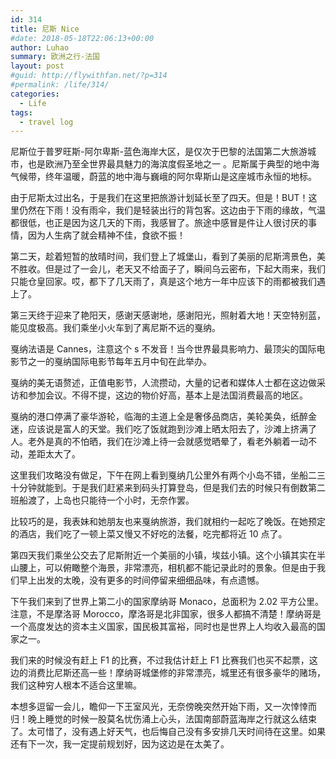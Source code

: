 ```yaml
---
id: 314
title: 尼斯 Nice
#date: 2018-05-18T22:06:13+00:00
author: Luhao
summary: 欧洲之行-法国
layout: post
#guid: http://flywithfan.net/?p=314
#permalink: /life/314/
categories:
  - Life
tags:
  - travel log
---
```


尼斯位于普罗旺斯-阿尔卑斯-蓝色海岸大区，是仅次于巴黎的法国第二大旅游城市，也是欧洲乃至全世界最具魅力的海滨度假圣地之一 。尼斯属于典型的地中海气候带，终年温暖，蔚蓝的地中海与巍峨的阿尔卑斯山是这座城市永恒的地标。

由于尼斯太过出名，于是我们在这里把旅游计划延长至了四天。但是！BUT！这里仍然在下雨！没有雨伞，我们是轻装出行的背包客。这边由于下雨的缘故，气温都很低，也正是因为这几天的下雨，我感冒了。旅途中感冒是件让人很讨厌的事情，因为人生病了就会精神不佳，食欲不振！

第二天，趁着短暂的放晴时间，我们登上了城堡山，看到了美丽的尼斯湾景色，美不胜收。但是过了一会儿，老天又不给面子了，瞬间乌云密布，下起大雨来，我们只能仓皇回家。哎，都下了几天雨了，真是这个地方一年中应该下的雨都被我们遇上了。

第三天终于迎来了艳阳天，感谢天感谢地，感谢阳光，照射着大地！天空特别蓝，能见度极高。我们乘坐小火车到了离尼斯不远的戛纳。

戛纳法语是 Cannes，注意这个 s 不发音！当今世界最具影响力、最顶尖的国际电影节之一的戛纳国际电影节每年五月中旬在此举办。

戛纳的美无语赘述，正值电影节，人流攒动，大量的记者和媒体人士都在这边做采访和参加会议。不得不提，这边的物价好高，基本上是法国消费最高的地区。

戛纳的港口停满了豪华游轮，临海的主道上全是奢侈品商店，美轮美奂，纸醉金迷，应该说是富人的天堂。我们吃了饭就跑到沙滩上晒太阳去了，沙滩上挤满了人。老外是真的不怕晒，我们在沙滩上待一会就感觉晒晕了，看老外躺着一动不动，差距太大了。

这里我们攻略没有做足，下午在网上看到戛纳几公里外有两个小岛不错，坐船二三十分钟就能到。于是我们赶紧来到码头打算登岛，但是我们去的时候只有倒数第二班船渡了，上岛也只能待一个小时，无奈作罢。

比较巧的是，我表妹和她朋友也来戛纳旅游，我们就相约一起吃了晚饭。在她预定的酒店，我们吃了一顿上菜又慢又不好吃的法餐，吃完都将近 10 点了。

第四天我们乘坐公交去了尼斯附近一个美丽的小镇，埃兹小镇。这个小镇其实在半山腰上，可以俯瞰整个海景，非常漂亮，相机都不能记录此时的景象。但是由于我们早上出发的太晚，没有更多的时间停留来细细品味，有点遗憾。

下午我们来到了世界上第二小的国家摩纳哥 Monaco，总面积为 2.02 平方公里。注意，不是摩洛哥 Morocco，摩洛哥是北非国家，很多人都搞不清楚！摩纳哥是一个高度发达的资本主义国家，国民极其富裕，同时也是世界上人均收入最高的国家之一。

我们来的时候没有赶上 F1 的比赛，不过我估计赶上 F1 比赛我们也买不起票，这边的消费比尼斯还高一些！摩纳哥城堡修的非常漂亮，城里还有很多豪华的赌场，我们这种穷人根本不适合这里嘛。

本想多逗留一会儿，瞻仰一下王室风光，无奈傍晚突然开始下雨，又一次悻悻而归！晚上睡觉的时候一股莫名忧伤涌上心头，法国南部蔚蓝海岸之行就这么结束了。太可惜了，没有遇上好天气，也后悔自己没有多安排几天时间待在这里。如果还有下一次，我一定提前规划好，因为这边是在太美了。
